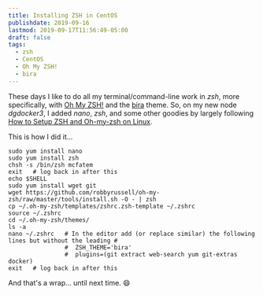 ```yaml
---
title: Installing ZSH in CentOS
publishdate: 2019-09-16
lastmod: 2019-09-17T11:56:49-05:00
draft: false
tags:
  - zsh
  - CentOS
  - Oh My ZSH!
  - bira
---
```


These days I like to do all my terminal/command-line work in _zsh_, more specifically, with [Oh My ZSH!](https://ohmyz.sh/) and the [bira](https://github.com/robbyrussell/oh-my-zsh/blob/master/themes/bira.zsh-theme) theme.  So, on my new node _dgdocker3_, I added _nano_, _zsh_, and some other goodies by largely following [How to Setup ZSH and Oh-my-zsh on Linux](https://www.howtoforge.com/tutorial/how-to-setup-zsh-and-oh-my-zsh-on-linux/).

This is how I did it...

```
sudo yum install nano
sudo yum install zsh
chsh -s /bin/zsh mcfatem
exit   # log back in after this
echo $SHELL
sudo yum install wget git
wget https://github.com/robbyrussell/oh-my-zsh/raw/master/tools/install.sh -O - | zsh
cp ~/.oh-my-zsh/templates/zshrc.zsh-template ~/.zshrc
source ~/.zshrc
cd ~/.oh-my-zsh/themes/
ls -a
nano ~/.zshrc   # In the editor add (or replace similar) the following lines but without the leading #
                #  ZSH_THEME='bira'
                #  plugins=(git extract web-search yum git-extras docker)
exit   # log back in after this
```

And that's a wrap... until next time.  :smile:
